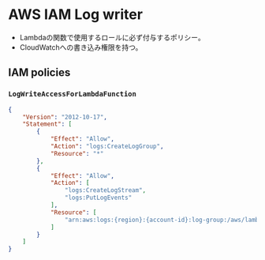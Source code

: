 # AWS IAM Log writer

- Lambdaの関数で使用するロールに必ず付与するポリシー。
- CloudWatchへの書き込み権限を持つ。

## IAM policies

### `LogWriteAccessForLambdaFunction`
```json
{
    "Version": "2012-10-17",
    "Statement": [
        {
            "Effect": "Allow",
            "Action": "logs:CreateLogGroup",
            "Resource": "*"
        },
        {
            "Effect": "Allow",
            "Action": [
                "logs:CreateLogStream",
                "logs:PutLogEvents"
            ],
            "Resource": [
                "arn:aws:logs:{region}:{account-id}:log-group:/aws/lambda-template-for-ruby:*"
            ]
        }
    ]
}
```
